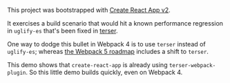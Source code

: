 This project was bootstrapped with [Create React App v2](https://github.com/facebookincubator/create-react-app).

It exercises a build scenario that would hit a known performance regression in `uglify-es` that's been fixed in [terser](https://github.com/terser-js/terser/issues/50).

One way to dodge this bullet in Webpack 4 is to use `terser` instead of `uglify-es`; whereas [the Webpack 5 roadmap](https://github.com/facebook/create-react-app/issues/4492#issuecomment-421959548) includes a shift to `terser`.

This demo shows that `create-react-app` is already using `terser-webpack-plugin`. So this little demo builds quickly, even on Webpack 4.
